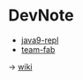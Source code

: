 # DevNote

+ [java9-repl](java9-repl)
+ [team-fab](team-fab)

-> [wiki](https://github.com/suzuki-hoge/dev-note/wiki)
